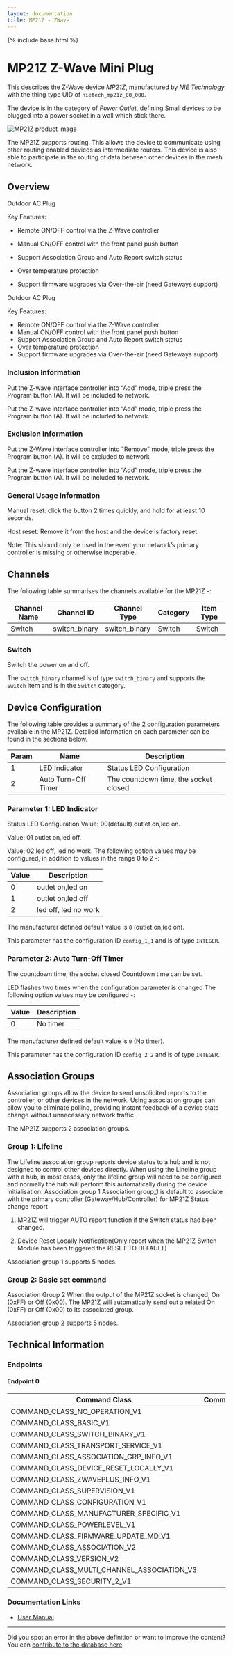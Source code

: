 ```yaml
---
layout: documentation
title: MP21Z - ZWave
---
```


{% include base.html %}

# MP21Z Z-Wave Mini Plug
This describes the Z-Wave device *MP21Z*, manufactured by *NIE Technology* with the thing type UID of ```nietech_mp21z_00_000```.

The device is in the category of *Power Outlet*, defining Small devices to be plugged into a power socket in a wall which stick there.

![MP21Z product image](https://opensmarthouse.org/zwavedatabase/1304/image/)


The MP21Z supports routing. This allows the device to communicate using other routing enabled devices as intermediate routers.  This device is also able to participate in the routing of data between other devices in the mesh network.

## Overview

Outdoor AC Plug

Key Features:

  * Remote ON/OFF control via the Z-Wave controller  
    
  * Manual ON/OFF control with the front panel push button  
    
  * Support Association Group and Auto Report switch status  
    
  * Over temperature protection  
    
  * Support firmware upgrades via Over-the-air (need Gateways support)  
    

Outdoor AC Plug

Key Features:

  * Remote ON/OFF control via the Z-Wave controller
  * Manual ON/OFF control with the front panel push button
  * Support Association Group and Auto Report switch status
  * Over temperature protection
  * Support firmware upgrades via Over-the-air (need Gateways support)

### Inclusion Information

Put the Z-wave interface controller into “Add” mode, triple press the Program button (A). It will be included to network.  


Put the Z-wave interface controller into “Add” mode, triple press the Program button (A). It will be included to network.

### Exclusion Information

Put the Z-Wave interface controller into "Remove" mode, triple press the Program button (A). It will be excluded to network  


Put the Z-wave interface controller into “Add” mode, triple press the Program button (A). It will be included to network.

### General Usage Information

Manual reset: click the button 2 times quickly, and hold for at least 10 seconds.

Host reset: Remove it from the host and the device is factory reset.

Note: This should only be used in the event your network’s primary controller is missing or otherwise inoperable.

## Channels

The following table summarises the channels available for the MP21Z -:

| Channel Name | Channel ID | Channel Type | Category | Item Type |
|--------------|------------|--------------|----------|-----------|
| Switch | switch_binary | switch_binary | Switch | Switch | 

### Switch
Switch the power on and off.

The ```switch_binary``` channel is of type ```switch_binary``` and supports the ```Switch``` item and is in the ```Switch``` category.



## Device Configuration

The following table provides a summary of the 2 configuration parameters available in the MP21Z.
Detailed information on each parameter can be found in the sections below.

| Param | Name  | Description |
|-------|-------|-------------|
| 1 | LED Indicator | Status LED Configuration |
| 2 | Auto Turn-Off Timer | The countdown time, the socket closed |

### Parameter 1: LED Indicator

Status LED Configuration
Value: 00(default) outlet on,led on.

Value: 01 outlet on,led off.

Value: 02 led off, led no work.
The following option values may be configured, in addition to values in the range 0 to 2 -:

| Value  | Description |
|--------|-------------|
| 0 | outlet on,led on |
| 1 | outlet on,led off |
| 2 | led off, led no work |

The manufacturer defined default value is ```0``` (outlet on,led on).

This parameter has the configuration ID ```config_1_1``` and is of type ```INTEGER```.


### Parameter 2: Auto Turn-Off Timer

The countdown time, the socket closed
Countdown time can be set.

LED flashes two times when the configuration parameter is changed
The following option values may be configured -:

| Value  | Description |
|--------|-------------|
| 0 | No timer |

The manufacturer defined default value is ```0``` (No timer).

This parameter has the configuration ID ```config_2_2``` and is of type ```INTEGER```.


## Association Groups

Association groups allow the device to send unsolicited reports to the controller, or other devices in the network. Using association groups can allow you to eliminate polling, providing instant feedback of a device state change without unnecessary network traffic.

The MP21Z supports 2 association groups.

### Group 1: Lifeline

The Lifeline association group reports device status to a hub and is not designed to control other devices directly. When using the Lineline group with a hub, in most cases, only the lifeline group will need to be configured and normally the hub will perform this automatically during the device initialisation.
Association group 1
Association group_1 is default to associate with the primary controller (Gateway/Hub/Controller) for MP21Z Status change report

1. MP21Z will trigger AUTO report function if the Switch status had been changed.

2. Device Reset Locally Notification(Only report when the MP21Z Switch Module has been triggered the RESET TO DEFAULT)

Association group 1 supports 5 nodes.

### Group 2: Basic set command

Association Group 2
When the output of the MP21Z socket is changed, On (0xFF) or Off (0x00). The MP21Z will automatically send out a related On (0xFF) or Off (0x00) to its associated group.

Association group 2 supports 5 nodes.

## Technical Information

### Endpoints

#### Endpoint 0

| Command Class | Comment |
|---------------|---------|
| COMMAND_CLASS_NO_OPERATION_V1| |
| COMMAND_CLASS_BASIC_V1| |
| COMMAND_CLASS_SWITCH_BINARY_V1| |
| COMMAND_CLASS_TRANSPORT_SERVICE_V1| |
| COMMAND_CLASS_ASSOCIATION_GRP_INFO_V1| |
| COMMAND_CLASS_DEVICE_RESET_LOCALLY_V1| |
| COMMAND_CLASS_ZWAVEPLUS_INFO_V1| |
| COMMAND_CLASS_SUPERVISION_V1| |
| COMMAND_CLASS_CONFIGURATION_V1| |
| COMMAND_CLASS_MANUFACTURER_SPECIFIC_V1| |
| COMMAND_CLASS_POWERLEVEL_V1| |
| COMMAND_CLASS_FIRMWARE_UPDATE_MD_V1| |
| COMMAND_CLASS_ASSOCIATION_V2| |
| COMMAND_CLASS_VERSION_V2| |
| COMMAND_CLASS_MULTI_CHANNEL_ASSOCIATION_V3| |
| COMMAND_CLASS_SECURITY_2_V1| |

### Documentation Links

* [User Manual](https://opensmarthouse.org/zwavedatabase/1304/reference/MP21Z_manual-20200817.pdf)

---

Did you spot an error in the above definition or want to improve the content?
You can [contribute to the database here](https://opensmarthouse.org/zwavedatabase/1304).
